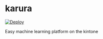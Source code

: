 # karura

[![Deploy](https://www.herokucdn.com/deploy/button.svg)](https://heroku.com/deploy)

Easy machine learning platform on the kintone
